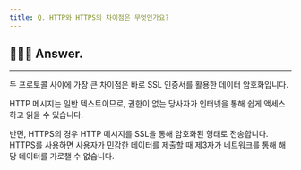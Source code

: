 ```yaml
---
title: Q. HTTP와 HTTPS의 차이점은 무엇인가요?
---
```


## 🧑🏻‍💻 Answer.
---

두 프로토콜 사이에 가장 큰 차이점은 바로 SSL 인증서를 활용한 데이터 암호화입니다.

HTTP 메시지는 일반 텍스트이므로, 권한이 없는 당사자가 인터넷을 통해 쉽게 액세스하고 읽을 수 있습니다.

반면, HTTPS의 경우 HTTP 메시지를 SSL을 통해 암호화된 형태로 전송합니다. HTTPS를 사용하면 사용자가 민감한 데이터를 제출할 때 제3자가 네트워크를 통해 해당 데이터를 가로챌 수 없습니다.